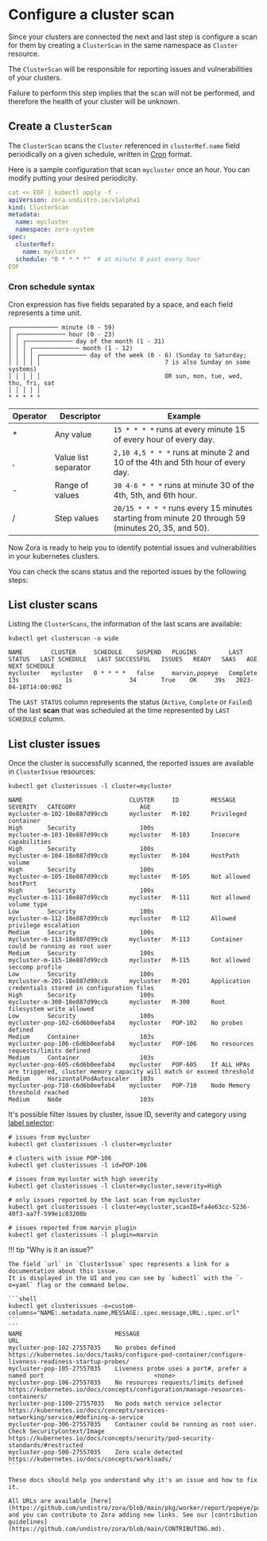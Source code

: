 # Configure a cluster scan

Since your clusters are connected the next and last step is configure a scan for them
by creating a `ClusterScan` in the same namespace as `Cluster` resource.

The `ClusterScan` will be responsible for reporting issues and vulnerabilities of your clusters.

Failure to perform this step implies that the scan will not be performed, and therefore the health of your cluster will be unknown.


## Create a `ClusterScan`

The `ClusterScan` scans the `Cluster` referenced in `clusterRef.name` field periodically on a given schedule, 
written in [Cron](https://en.wikipedia.org/wiki/Cron) format.

Here is a sample configuration that scan `mycluster` once an hour.
You can modify putting your desired periodicity.

```yaml
cat << EOF | kubectl apply -f -
apiVersion: zora.undistro.io/v1alpha1
kind: ClusterScan
metadata:
  name: mycluster
  namespace: zora-system
spec:
  clusterRef:
    name: mycluster
  schedule: "0 * * * *"  # at minute 0 past every hour
EOF
```

### Cron schedule syntax

Cron expression has five fields separated by a space, and each field represents a time unit.


```
┌───────────── minute (0 - 59)
│ ┌───────────── hour (0 - 23)
│ │ ┌───────────── day of the month (1 - 31)
│ │ │ ┌───────────── month (1 - 12)
│ │ │ │ ┌───────────── day of the week (0 - 6) (Sunday to Saturday;
│ │ │ │ │                                   7 is also Sunday on some systems)
│ │ │ │ │                                   OR sun, mon, tue, wed, thu, fri, sat
│ │ │ │ │
* * * * *
```

| Operator | Descriptor           | Example                                                                                            |
|----------|----------------------|----------------------------------------------------------------------------------------------------|
| *        | Any value            | `15 * * * *` runs at every minute 15 of every hour of every day.                                   |
| ,        | Value list separator | `2,10 4,5 * * *` runs at minute 2 and 10 of the 4th and 5th hour of every day.                     |
| -        | Range of values      | `30 4-6 * * *` runs at minute 30 of the 4th, 5th, and 6th hour.                                    |
| /        | Step values          | `20/15 * * * *` runs every 15 minutes starting from minute 20 through 59 (minutes 20, 35, and 50). |


Now Zora is ready to help you to identify potential issues and vulnerabilities in your kubernetes clusters.

You can check the scans status and the reported issues by the following steps:

## List cluster scans

Listing the `ClusterScans`, the information of the last scans are available:

```shell
kubectl get clusterscan -o wide
```
```
NAME        CLUSTER     SCHEDULE    SUSPEND   PLUGINS         LAST STATUS   LAST SCHEDULE   LAST SUCCESSFUL   ISSUES   READY   SAAS   AGE   NEXT SCHEDULE
mycluster   mycluster   0 * * * *   false     marvin,popeye   Complete      13s             1s                34       True    OK     39s   2023-04-18T14:00:00Z
```

The `LAST STATUS` column represents the status (`Active`, `Complete` or `Failed`) of the last **scan** 
that was scheduled at the time represented by `LAST SCHEDULE` column.

## List cluster issues

Once the cluster is successfully scanned,
the reported issues are available in `ClusterIssue` resources:

```shell
kubectl get clusterissues -l cluster=mycluster
```
```
NAME                              CLUSTER     ID         MESSAGE                                                                             SEVERITY   CATEGORY                  AGE
mycluster-m-102-18e887d99ccb      mycluster   M-102      Privileged container                                                                High       Security                  100s
mycluster-m-103-18e887d99ccb      mycluster   M-103      Insecure capabilities                                                               High       Security                  100s
mycluster-m-104-18e887d99ccb      mycluster   M-104      HostPath volume                                                                     High       Security                  100s
mycluster-m-105-18e887d99ccb      mycluster   M-105      Not allowed hostPort                                                                High       Security                  100s
mycluster-m-111-18e887d99ccb      mycluster   M-111      Not allowed volume type                                                             Low        Security                  100s
mycluster-m-112-18e887d99ccb      mycluster   M-112      Allowed privilege escalation                                                        Medium     Security                  100s
mycluster-m-113-18e887d99ccb      mycluster   M-113      Container could be running as root user                                             Medium     Security                  100s
mycluster-m-115-18e887d99ccb      mycluster   M-115      Not allowed seccomp profile                                                         Low        Security                  100s
mycluster-m-201-18e887d99ccb      mycluster   M-201      Application credentials stored in configuration files                               High       Security                  100s
mycluster-m-300-18e887d99ccb      mycluster   M-300      Root filesystem write allowed                                                       Low        Security                  100s
mycluster-pop-102-c6d6b0eefab4    mycluster   POP-102    No probes defined                                                                   Medium     Container                 103s
mycluster-pop-106-c6d6b0eefab4    mycluster   POP-106    No resources requests/limits defined                                                Medium     Container                 103s
mycluster-pop-605-c6d6b0eefab4    mycluster   POP-605    If ALL HPAs are triggered, cluster memory capacity will match or exceed threshold   Medium     HorizontalPodAutoscaler   103s
mycluster-pop-710-c6d6b0eefab4    mycluster   POP-710    Node Memory threshold reached                                                       Medium     Node                      103s
```

It's possible filter issues by cluster, issue ID, severity and category 
using [label selector](https://kubernetes.io/docs/concepts/overview/working-with-objects/labels/):

```shell
# issues from mycluster
kubectl get clusterissues -l cluster=mycluster

# clusters with issue POP-106
kubectl get clusterissues -l id=POP-106

# issues from mycluster with high severity
kubectl get clusterissues -l cluster=mycluster,severity=High

# only issues reported by the last scan from mycluster
kubectl get clusterissues -l cluster=mycluster,scanID=fa4e63cc-5236-40f3-aa7f-599e1c83208b

# issues reported from marvin plugin
kubectl get clusterissues -l plugin=marvin
```

!!! tip "Why is it an issue?"

    The field `url` in `ClusterIssue` spec represents a link for a documentation about this issue.
    It is displayed in the UI and you can see by `kubectl` with the `-o=yaml` flag or the command below.
    
    ```shell
    kubectl get clusterissues -o=custom-columns="NAME:.metadata.name,MESSAGE:.spec.message,URL:.spec.url"
    ```
    ```
    NAME                          MESSAGE                                                                        URL
    mycluster-pop-102-27557035    No probes defined                                                              https://kubernetes.io/docs/tasks/configure-pod-container/configure-liveness-readiness-startup-probes/
    mycluster-pop-105-27557035    Liveness probe uses a port#, prefer a named port                               <none>
    mycluster-pop-106-27557035    No resources requests/limits defined                                           https://kubernetes.io/docs/concepts/configuration/manage-resources-containers/
    mycluster-pop-1100-27557035   No pods match service selector                                                 https://kubernetes.io/docs/concepts/services-networking/service/#defining-a-service
    mycluster-pop-306-27557035    Container could be running as root user. Check SecurityContext/Image           https://kubernetes.io/docs/concepts/security/pod-security-standards/#restricted
    mycluster-pop-500-27557035    Zero scale detected                                                            https://kubernetes.io/docs/concepts/workloads/
    ```
    
    These docs should help you understand why it's an issue and how to fix it.
    
    All URLs are available [here](https://github.com/undistro/zora/blob/main/pkg/worker/report/popeye/parse_types.go#L109) 
    and you can contribute to Zora adding new links. See our [contribution guidelines](https://github.com/undistro/zora/blob/main/CONTRIBUTING.md).
